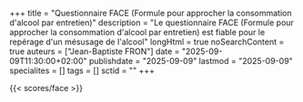 +++
title = "Questionnaire FACE (Formule pour approcher la consommation d'alcool par entretien)"
description = "Le questionnaire FACE (Formule pour approcher la consommation d'alcool par entretien) est fiable pour le repérage d'un mésusage de l'alcool"
longHtml = true
noSearchContent = true
auteurs = ["Jean-Baptiste FRON"]
date = "2025-09-09T11:30:00+02:00"
publishdate = "2025-09-09"
lastmod = "2025-09-09"
specialites = []
tags = []
sctid = ""
+++

{{< scores/face >}}

